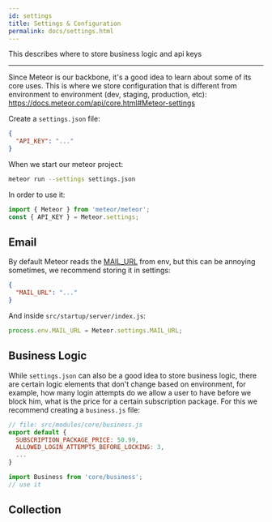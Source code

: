 ```yaml
---
id: settings
title: Settings & Configuration
permalink: docs/settings.html
---
```


This describes where to store business logic and api keys

---

Since Meteor is our backbone, it's a good idea to learn about some of its core uses. This is where we store configuration that is different from environment to environment (dev, staging, production, etc): https://docs.meteor.com/api/core.html#Meteor-settings

Create a `settings.json` file:
```json
{
  "API_KEY": "..."
}
```

When we start our meteor project:
```bash
meteor run --settings settings.json
```

In order to use it:

```js
import { Meteor } from 'meteor/meteor';
const { API_KEY } = Meteor.settings;
```

## Email

By default Meteor reads the [MAIL_URL](https://docs.meteor.com/environment-variables.html#MAIL-URL) from env, but this can be annoying sometimes, we recommend storing it in settings:

```json
{
  "MAIL_URL": "..."
}
```

And inside `src/startup/server/index.js`:

```js
process.env.MAIL_URL = Meteor.settings.MAIL_URL;
```

## Business Logic

While `settings.json` can also be a good idea to store business logic, there are certain logic elements that don't change based on environment, for example, how many login attempts do we allow a user to have before we block him, what is the price for a certain subscription package. For this we recommend creating a `business.js` file:

```js
// file: src/modules/core/business.js
export default {
  SUBSCRIPTION_PACKAGE_PRICE: 50.99,
  ALLOWED_LOGIN_ATTEMPTS_BEFORE_LOCKING: 3,
  ...
}
```

```js
import Business from 'core/business';
// use it
```

## Collection

```js

```
